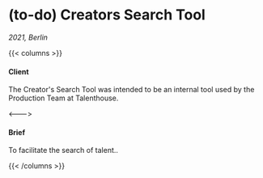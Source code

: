 # (to-do) Creators Search Tool

_2021, Berlin_

{{< columns >}}

#### Client

The Creator's Search Tool was intended to be an internal tool used by the Production Team at Talenthouse.

<---> <!-- magic separator, between columns -->

#### Brief

To facilitate the search of talent..

{{< /columns >}}
